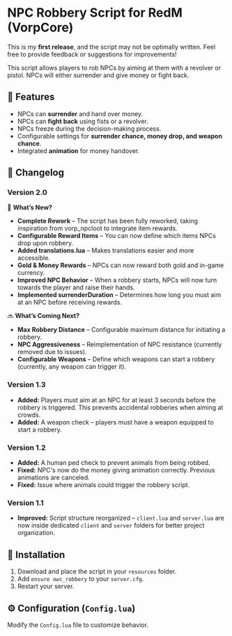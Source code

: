 # NPC Robbery Script for RedM (VorpCore)

This is my **first release**, and the script may not be optimally written. Feel free to provide feedback or suggestions for improvements!  

This script allows players to rob NPCs by aiming at them with a revolver or pistol. NPCs will either surrender and give money or fight back.

## 📌 Features
- NPCs can **surrender** and hand over money.
- NPCs can **fight back** using fists or a revolver.
- NPCs freeze during the decision-making process.
- Configurable settings for **surrender chance, money drop, and weapon chance**.
- Integrated **animation** for money handover.

## 🔄 Changelog

### Version 2.0
🔄 **What’s New?**
- **Complete Rework** – The script has been fully reworked, taking inspiration from vorp_npcloot to integrate item rewards.
- **Configurable Reward Items** – You can now define which items NPCs drop upon robbery.
- **Added translations.lua** – Makes translations easier and more accessible.
- **Gold & Money Rewards** – NPCs can now reward both gold and in-game currency.
- **Improved NPC Behavior** – When a robbery starts, NPCs will now turn towards the player and raise their hands.
- **Implemented surrenderDuration** – Determines how long you must aim at an NPC before receiving rewards.

🔜 **What’s Coming Next?**
- **Max Robbery Distance** – Configurable maximum distance for initiating a robbery.
- **NPC Aggressiveness** – Reimplementation of NPC resistance (currently removed due to issues).
- **Configurable Weapons** – Define which weapons can start a robbery (currently, any weapon can trigger it).

### Version 1.3
- **Added:** Players must aim at an NPC for at least 3 seconds before the robbery is triggered. This prevents accidental robberies when aiming at crowds.
- **Added:** A weapon check – players must have a weapon equipped to start a robbery.

### Version 1.2
- **Added:** A human ped check to prevent animals from being robbed.
- **Fixed:** NPC's now do the money giving animation correctly. Previous animations are canceled.
- **Fixed:** Issue where animals could trigger the robbery script.

### Version 1.1
- **Improved:** Script structure reorganized – `client.lua` and `server.lua` are now inside dedicated `client` and `server` folders for better project organization.


## 🔧 Installation
1. Download and place the script in your `resources` folder.
2. Add `ensure owc_robbery` to your `server.cfg`.
3. Restart your server.

## ⚙️ Configuration (`Config.lua`)
Modify the `Config.lua` file to customize behavior.
